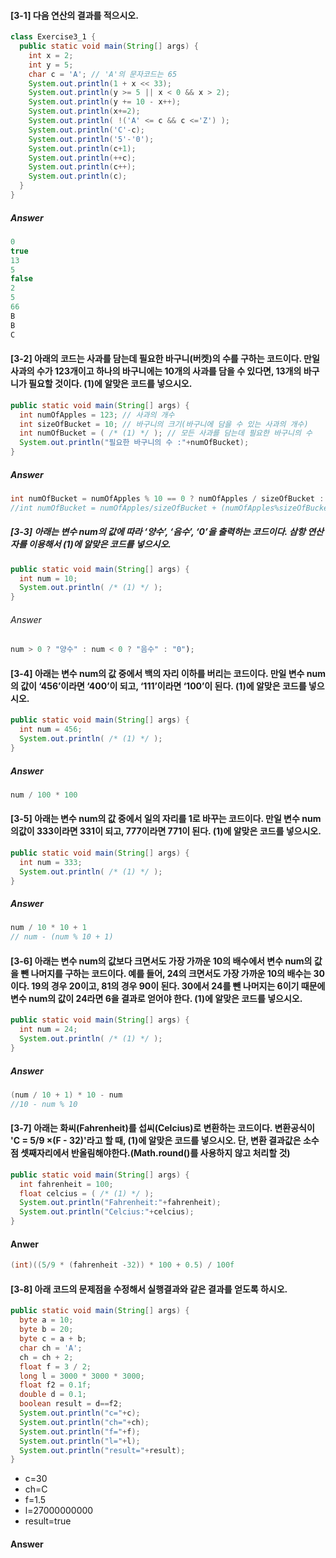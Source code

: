 
#### [3-1] 다음 연산의 결과를 적으시오.
```Java
class Exercise3_1 {
  public static void main(String[] args) {
    int x = 2;
    int y = 5;
    char c = 'A'; // 'A'의 문자코드는 65
    System.out.println(1 + x << 33);
    System.out.println(y >= 5 || x < 0 && x > 2);
    System.out.println(y += 10 - x++);
    System.out.println(x+=2);
    System.out.println( !('A' <= c && c <='Z') );
    System.out.println('C'-c);
    System.out.println('5'-'0');
    System.out.println(c+1);
    System.out.println(++c);
    System.out.println(c++);
    System.out.println(c);
  }
}
```
##### Answer
```Java
0
true
13
5
false
2
5
66
B
B
C
```

#### [3-2] 아래의 코드는 사과를 담는데 필요한 바구니(버켓)의 수를 구하는 코드이다. 만일 사과의 수가 123개이고 하나의 바구니에는 10개의 사과를 담을 수 있다면, 13개의 바구니가 필요할 것이다. (1)에 알맞은 코드를 넣으시오.
```Java
public static void main(String[] args) {
  int numOfApples = 123; // 사과의 개수
  int sizeOfBucket = 10; // 바구니의 크기(바구니에 담을 수 있는 사과의 개수)
  int numOfBucket = ( /* (1) */ ); // 모든 사과를 담는데 필요한 바구니의 수
  System.out.println("필요한 바구니의 수 :"+numOfBucket);
}
```
##### Answer
```Java
int numOfBucket = numOfApples % 10 == 0 ? numOfApples / sizeOfBucket : numOfApples / sizeOfBucket + 1
//int numOfBucket = numOfApples/sizeOfBucket + (numOfApples%sizeOfBucket > 0 ? 1 : 0) ;
```

##### [3-3] 아래는 변수 num의 값에 따라 ‘양수’, ‘음수’, ‘0’을 출력하는 코드이다. 삼항 연산자를 이용해서 (1)에 알맞은 코드를 넣으시오.
```Java
public static void main(String[] args) {
  int num = 10;
  System.out.println( /* (1) */ );
}
```
###### Answer
```Java
num > 0 ? "양수" : num < 0 ? "음수" : "0");
```

#### [3-4] 아래는 변수 num의 값 중에서 백의 자리 이하를 버리는 코드이다. 만일 변수 num의 값이 ‘456’이라면 ‘400’이 되고, ‘111’이라면 ‘100’이 된다. (1)에 알맞은 코드를 넣으시오.
```Java
public static void main(String[] args) {
  int num = 456;
  System.out.println( /* (1) */ );
}
```
##### Answer
```Java
num / 100 * 100
```

#### [3-5] 아래는 변수 num의 값 중에서 일의 자리를 1로 바꾸는 코드이다. 만일 변수 num의값이 333이라면 331이 되고, 777이라면 771이 된다. (1)에 알맞은 코드를 넣으시오.
```Java
public static void main(String[] args) {
  int num = 333;
  System.out.println( /* (1) */ );
}
```
##### Answer
```Java
num / 10 * 10 + 1
// num - (num % 10 + 1)
```

#### [3-6] 아래는 변수 num의 값보다 크면서도 가장 가까운 10의 배수에서 변수 num의 값을 뺀 나머지를 구하는 코드이다. 예를 들어, 24의 크면서도 가장 가까운 10의 배수는 30이다. 19의 경우 20이고, 81의 경우 90이 된다. 30에서 24를 뺀 나머지는 6이기 때문에 변수 num의 값이 24라면 6을 결과로 얻어야 한다. (1)에 알맞은 코드를 넣으시오.
```Java
public static void main(String[] args) {
  int num = 24;
  System.out.println( /* (1) */ );
}
```
##### Answer
```Java
(num / 10 + 1) * 10 - num
//10 - num % 10
```

#### [3-7] 아래는 화씨(Fahrenheit)를 섭씨(Celcius)로 변환하는 코드이다. 변환공식이 'C = 5/9 ×(F - 32)'라고 할 때, (1)에 알맞은 코드를 넣으시오. 단, 변환 결과값은 소수점 셋째자리에서 반올림해야한다.(Math.round()를 사용하지 않고 처리할 것)
```Java
public static void main(String[] args) {
  int fahrenheit = 100;
  float celcius = ( /* (1) */ );
  System.out.println("Fahrenheit:"+fahrenheit);
  System.out.println("Celcius:"+celcius);
}
```
#### Anwer
```Java
(int)((5/9 * (fahrenheit -32)) * 100 + 0.5) / 100f
```

#### [3-8] 아래 코드의 문제점을 수정해서 실행결과와 같은 결과를 얻도록 하시오.
```Java
public static void main(String[] args) {
  byte a = 10;
  byte b = 20;
  byte c = a + b;
  char ch = 'A';
  ch = ch + 2;
  float f = 3 / 2;
  long l = 3000 * 3000 * 3000;
  float f2 = 0.1f;
  double d = 0.1;
  boolean result = d==f2;
  System.out.println("c="+c);
  System.out.println("ch="+ch);
  System.out.println("f="+f);
  System.out.println("l="+l);
  System.out.println("result="+result);
}
```
* c=30
* ch=C
* f=1.5
* l=27000000000
* result=true

#### Answer
```Java

```
